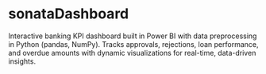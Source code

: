 # sonataDashboard
Interactive banking KPI dashboard built in Power BI with data preprocessing in Python (pandas, NumPy). Tracks approvals, rejections, loan performance, and overdue amounts with dynamic visualizations for real-time, data-driven insights.
